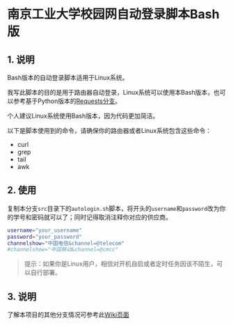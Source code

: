 # 南京工业大学校园网自动登录脚本Bash版

## 1. 说明

Bash版本的自动登录脚本适用于Linux系统。

我写此脚本的目的是用于路由器自动登录，Linux系统可以使用本Bash版本，也可以参考基于Python版本的[Requests分支](https://github.com/MR-Addict/Njtech-Home-Autologin/tree/Requests)。

个人建议Linux系统使用Bash版本，因为代码更加简洁。

以下是脚本使用到的命令，请确保你的路由器或者Linux系统包含这些命令：

- curl
- grep
- tail
- awk

## 2. 使用

复制本分支`src`目录下的`autologin.sh`脚本，将开头的`username`和`password`改为你的学号和密码就可以了；同时记得取消注释你对应的供应商。

```bash
username="your_username"
password="your_password"
channelshow="中国电信&channel=@telecom"
#channelshow="中国移动&channel=@cmcc"
```

> 提示：如果你是Linux用户，相信对开机自启或者定时任务因该不陌生，可以自行部署。

## 3. 说明

了解本项目的其他分支情况可参考此[Wiki页面](https://github.com/MR-Addict/Njtech-Home-Autologin/wiki)
